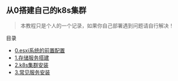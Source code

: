 ## 从0搭建自己的k8s集群

> 本教程只是个人的一个记录，如果你自己部署遇到问题请自行解决！

目录
- [0.esxi系统的前置配置](./00.%E7%B3%BB%E7%BB%9F%E7%9B%B8%E5%85%B3.md)
- [1.存储服务搭建](./01.%E5%AD%98%E5%82%A8%E6%9C%8D%E5%8A%A1.md)
- [2.k8s集群安装](./02.k8s%E9%9B%86%E7%BE%A4%E5%AE%89%E8%A3%85.md)
- [3.常见服务安装](./%E5%B8%B8%E7%94%A8%E6%9C%8D%E5%8A%A1%E5%AE%89%E8%A3%85/readme.md)